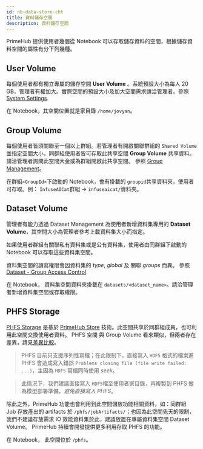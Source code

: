 ```yaml
---
id: nb-data-store-cht
title: 資料儲存空間
description: 資料儲存空間
---
```


PrimeHub 提供使用者幾個從 Notebook 可以存取儲存資料的空間，根據儲存資料空間的屬性有分下列幾種。

## User Volume

每個使用者都有獨立專屬的儲存空間 **User Volume** 。系統預設大小為每人 20 GB，管理者有權加大。實際空間的預設大小及加大空間需求請洽管理者。參照 [System Settings](../guide_manual/admin-system-cht#system-settings).

在 Notebook，其空間位置就是家目錄 `/home/jovyan`。

## Group Volume

每個使用者皆須關聯至一個以上群組。若管理者有開啟關聯群組的 `Shared Volume`並指定空間大小，同群組使用者皆可存取此共享空間 **Group Volume** 共享資料。 請洽管理者詢問此空間大金或為群組開啟此共享空間。 參照 [Group Management](../guide_manual/admin-group-cht#shared-volume)。

在群組`<GroupId>`下啟動的 Notebook，會有掛載的 `groupid`共享資料夾，使用者可存取。例： `InfuseAICat`群組 -> `infuseaicat/`資料夾。

## Dataset Volume

管理者有能力透過 Dataset Management 為使用者新增資料集專用的 **Dataset Volume**，其空間大小為管理者參考上載資料集大小而指定。

如果使用者群組有關聯私有資料集或是公有資料集，使用者由同群組下啟動的 Notebook 可以存取這些資料集空間。

資料集空間的讀寫權限會因資料集的 *type*, *global* 及 關聯 *groups* 而異。 參照 [Dataset - Group Access Control](../guide_manual/admin-dataset#groups-access-control).

在 Notebook， 資料集空間資料夾掛載在 `datasets/<dataset_name>`。請洽管理者新增資料集空間或存取權限。

## PHFS Storage

[PHFS Storage](../../design/phfs) 是基於 [PrimeHub Store](../../design/primehub-store) 技術。此空間共享於同群組成員，也可利用此空間交換使用者資料。 PHFS 空間 與 Group Volume 看來類似，但兩者存在差異，請見[差異比較](../../design/phfs#comparing-to-group-volume)。

>PHFS 目前只支援序列性寫檔；在此限制下，直接寫入 `HDF5` 格式的檔案進 PHFS 會造成寫入錯誤 `Problems closing file (file write failed: ...)`，主因為 `HDF5` 寫檔同時使用 *seek*。

>此情況下，我們建議直接寫入 `HDF5`檔至使用者家目錄，再複製到 PHFS 做為模型部署準備，*避免直接寫入 PHFS*。

除此之外，PrimeHub 功能也會利用到此空間儲放功能相關資料，如：同群組 Job 存放產出的 artifacts 於 `/phfs/jobArtifacts/`；也因為此空間先天的限制，我們不建議存放需求 IO 效能資料集於此，建議放置在專屬資料集空間 Dataset Volume。 PrimeHub 持續會開發提供更多利用存取 PHFS 的功能。

在 Notebook， 此空間位於 `/phfs`。
